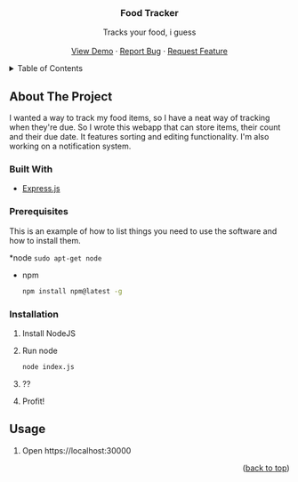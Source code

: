 <div id="top"></div>

<br />
<div align="center">

  <h3 align="center">Food Tracker</h3>

  <p align="center">
    Tracks your food, i guess
    <br />
    <br />
    <a href="https://github.com/cr4yfish/foodTracker">View Demo</a>
    ·
    <a href="https://github.com/cr4yfish/foodTracker/issues">Report Bug</a>
    ·
    <a href="https://github.com/cr4yfish/foodTracker/issues">Request Feature</a>
  </p>
</div>


<details>
  <summary>Table of Contents</summary>
  <ol>
    <li>
      <a href="#about-the-project">About The Project</a>
      <ul>
        <li><a href="#built-with">Built With</a></li>
      </ul>
    </li>
    <li>
      <ul>
        <li><a href="#prerequisites">Prerequisites</a></li>
        <li><a href="#installation">Installation</a></li>
      </ul>
    </li>
    <li><a href="#usage">Usage</a></li>
  </ol>
</details>


## About The Project


I wanted a way to track my food items, so I have a neat way of tracking when they're due.
So I wrote this webapp that can store items, their count and their due date. It features sorting and editing functionality.
I'm also working on a notification system.


### Built With

* [Express.js](https://expressjs.com/)


### Prerequisites

This is an example of how to list things you need to use the software and how to install them.

*node
    ```
    sudo apt-get node
    ```

* npm
  ```sh
  npm install npm@latest -g
  ```

### Installation

1. Install NodeJS
2. Run node 
    ```sh
    node index.js
    ```

3. ??
4. Profit!


## Usage

1. Open https://localhost:30000


<p align="right">(<a href="#top">back to top</a>)</p>